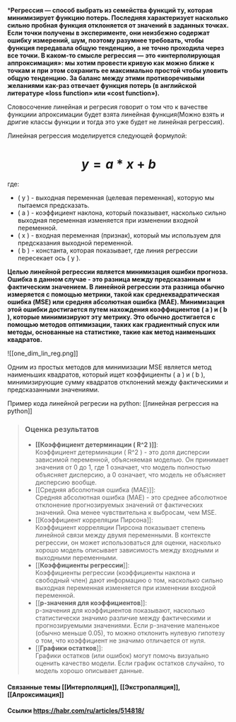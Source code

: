
***Регрессия — способ выбрать из семейства функций ту, которая минимизирует функцию потерь. Последняя характеризует насколько сильно пробная функция отклоняется от значений в заданных точках. Если точки получены в эксперименте, они неизбежно содержат ошибку измерений, шум, поэтому разумнее требовать, чтобы функция передавала общую тенденцию, а не точно проходила через все точки. В каком-то смысле регрессия — это «интерполирующая аппроксимация»: мы хотим провести кривую как можно ближе к точкам и при этом сохранить ее максимально простой чтобы уловить общую тенденцию. За баланс между этими противоречивыми желаниями как-раз отвечает функция потерь (в английской литературе «loss function» или «cost function»).**

Словосочение линейная и регресия говорит о том что к вачестве функциии апроксимации будет взята линейная функция(Можно взять и дригие классы функции и тогда это уже будет не линейная регрессия).

Линейная регрессия моделируется следующей формулой:
# $$ y = a * x + b $$

где:

- ( y ) - выходная переменная (целевая переменная), которую мы пытаемся предсказать.
- ( a ) - коэффициент наклона, который показывает, насколько сильно выходная переменная изменяется при изменении входной переменной.
- ( x ) - входная переменная (признак), который мы используем для предсказания выходной переменной.
- ( b ) - константа, которая показывает, где линия регрессии пересекает ось ( y ).


**Целью линейной регрессии является минимизация ошибки прогноза. Ошибка в данном случае - это разница между предсказанным и фактическим значением. В линейной регрессии эта разница обычно измеряется с помощью метрики, такой как среднеквадратическая ошибка (MSE) или средняя абсолютная ошибка (MAE).
Минимизация этой ошибки достигается путем нахождения коэффициентов ( a ) и ( b ), которые минимизируют эту метрику. Это обычно достигается с помощью методов оптимизации, таких как градиентный спуск или методы, основанные на статистике, такие как метод наименьших квадратов.**


![[one_dim_lin_reg.png]]


Одним из простых методов для минимизации MSE является метод наименьших квадратов, который ищет коэффициенты ( a ) и ( b ), минимизирующие сумму квадратов отклонений между фактическими и предсказанными значениями.

Пример кода линейной регресии на python: [[линейная регрессия на python]]

>### Оценка результатов
> - **[[Коэффициент детерминации ( R^2 )]]**:  
    Коэффициент детерминации ( R^2 ) - это доля дисперсии зависимой переменной, объясняемая моделью. Он принимает значения от 0 до 1, где 1 означает, что модель полностью объясняет дисперсию, а 0 означает, что модель не объясняет дисперсию вообще.
> - [[Средняя абсолютная ошибка (MAE)]]:  
    Средняя абсолютная ошибка (MAE) - это среднее абсолютное отклонение прогнозируемых значений от фактических значений. Она менее чувствительна к выбросам, чем MSE.
> - [[Коэффициент корреляции Пирсона]]:  
    Коэффициент корреляции Пирсона показывает степень линейной связи между двумя переменными. В контексте регрессии, он может использоваться для оценки, насколько хорошо модель описывает зависимость между входными и выходными переменными.
> - [[**Коэффициенты регрессии**]]:  
    Коэффициенты регрессии (коэффициенты наклона и свободный член) дают информацию о том, насколько сильно выходная переменная изменяется при изменении входной переменной.
> - [[**p-значения для коэффициентов**]]:  
    p-значения для коэффициентов показывают, насколько статистически значимо различие между фактическими и прогнозируемыми значениями. Если p-значение маленькое (обычно меньше 0.05), то можно отклонить нулевую гипотезу о том, что коэффициент не значимо отличается от нуля.
> - [[**Графики остатков**]]:  
    Графики остатков (или ошибок) могут помочь визуально оценить качество модели. Если график остатков случайно, то модель хорошо описывает данные.
#### Связанные темы [[Интерполяция]], [[Экстропаляция]], [[Апроксимация]]
#### Ссылки https://habr.com/ru/articles/514818/
